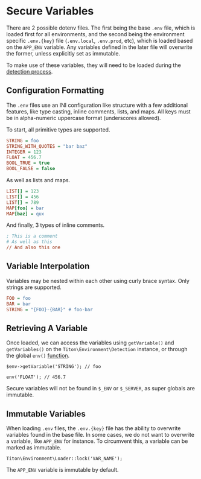 # Secure Variables #

There are 2 possible dotenv files. The first being the base `.env` file, which is loaded first for all environments, and the second being the environment specific `.env.{key}` file (`.env.local`, `.env.prod`, etc), which is loaded based on the `APP_ENV` variable. Any variables defined in the later file will overwrite the former, unless explicitly set as immutable.

To make use of these variables, they will need to be loaded during the [detection process](detection.md).

## Configuration Formatting ##

The `.env` files use an INI configuration like structure with a few additional features, like type casting, inline comments, lists, and maps. All keys must be in alpha-numeric uppercase format (underscores allowed).

To start, all primitive types are supported.

```ini
STRING = foo
STRING_WITH_QUOTES = "bar baz"
INTEGER = 123
FLOAT = 456.7
BOOL_TRUE = true
BOOL_FALSE = false
```

As well as lists and maps.

```ini
LIST[] = 123
LIST[] = 456
LIST[] = 789
MAP[foo] = bar
MAP[baz] = qux
```

And finally, 3 types of inline comments.

```ini
; This is a comment
# As well as this
// And also this one
```

## Variable Interpolation ##

Variables may be nested within each other using curly brace syntax. Only strings are supported.

```ini
FOO = foo
BAR = bar
STRING = "{FOO}-{BAR}" # foo-bar
```

## Retrieving A Variable ##

Once loaded, we can access the variables using `getVariable()` and `getVariables()` on the `Titon\Environment\Detection` instance, or through the global `env()` [function](functions.md).

```hack
$env->getVariable('STRING'); // foo

env('FLOAT'); // 456.7
```

<div class="notice is-info">
    Secure variables will not be found in <code>$_ENV</code> or <code>$_SERVER</code>, as super globals are immutable.
</div>

## Immutable Variables ##

When loading `.env` files, the `.env.{key}` file has the ability to overwrite variables found in the base file. In some cases, we do not want to overwrite a variable, like `APP_ENV` for instance. To circumvent this, a variable can be marked as immutable.

```hack
Titon\Environment\Loader::lock('VAR_NAME');
```

<div class="notice is-info">
    The <code>APP_ENV</code> variable is immutable by default.
</div>
